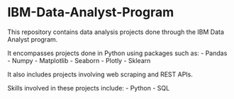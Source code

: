 # IBM-Data-Analyst-Program

This repository contains data analysis projects done through the IBM Data Analyst program.

It encompasses projects done in Python using packages such as:
    - Pandas
    - Numpy
    - Matplotlib
    - Seaborn
    - Plotly
    - Sklearn

It also includes projects involving web scraping and REST APIs.

Skills involved in these projects include:
    - Python
    - SQL
    
